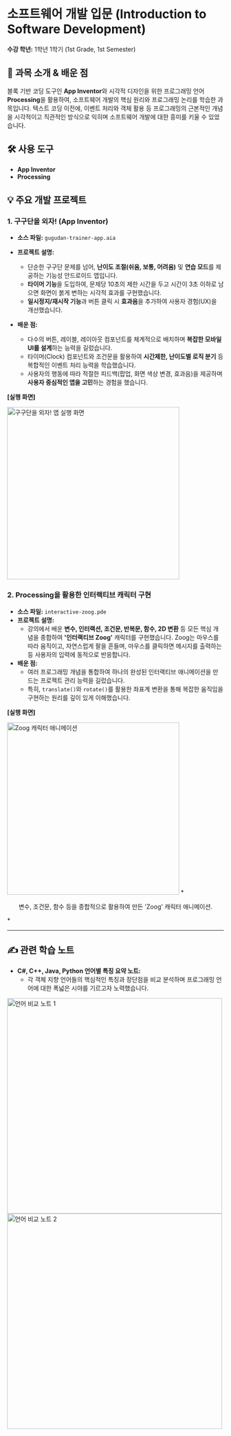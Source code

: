 # 소프트웨어 개발 입문 (Introduction to Software Development)

**수강 학년:** 1학년 1학기 (1st Grade, 1st Semester)

## 📖 과목 소개 & 배운 점

블록 기반 코딩 도구인 **App Inventor**와 시각적 디자인을 위한 프로그래밍 언어 **Processing**을 활용하여, 소프트웨어 개발의 핵심 원리와 프로그래밍 논리를 학습한 과목입니다. 텍스트 코딩 이전에, 이벤트 처리와 객체 활용 등 프로그래밍의 근본적인 개념을 시각적이고 직관적인 방식으로 익히며 소프트웨어 개발에 대한 흥미를 키울 수 있었습니다.

## 🛠️ 사용 도구

-   **App Inventor**
-   **Processing**

## 💡 주요 개발 프로젝트

### 1. 구구단을 외자! (App Inventor)
-   **소스 파일:** `gugudan-trainer-app.aia`
-   **프로젝트 설명:**
    -   단순한 구구단 문제를 넘어, **난이도 조절(쉬움, 보통, 어려움)** 및 **연습 모드**를 제공하는 기능성 안드로이드 앱입니다.
    -   **타이머 기능**을 도입하여, 문제당 10초의 제한 시간을 두고 시간이 3초 이하로 남으면 화면이 붉게 변하는 시각적 효과를 구현했습니다.
    -   **일시정지/재시작 기능**과 버튼 클릭 시 **효과음**을 추가하여 사용자 경험(UX)을 개선했습니다.

-   **배운 점:**
    -   다수의 버튼, 레이블, 레이아웃 컴포넌트를 체계적으로 배치하며 **복잡한 모바일 UI를 설계**하는 능력을 길렀습니다.
    -   타이머(Clock) 컴포넌트와 조건문을 활용하여 **시간제한, 난이도별 로직 분기** 등 복합적인 이벤트 처리 능력을 학습했습니다.
    -   사용자의 행동에 따라 적절한 피드백(팝업, 화면 색상 변경, 효과음)을 제공하며 **사용자 중심적인 앱을 고민**하는 경험을 했습니다.

**[실행 화면]**

<img src="./gugudan-app-screenshot.jpg" alt="구구단을 외자! 앱 실행 화면" width="400"/>

### 2. Processing을 활용한 인터랙티브 캐릭터 구현
-   **소스 파일:** `interactive-zoog.pde`
-   **프로젝트 설명:**
    -   강의에서 배운 **변수, 인터랙션, 조건문, 반복문, 함수, 2D 변환** 등 모든 핵심 개념을 종합하여 **'인터랙티브 Zoog'** 캐릭터를 구현했습니다. Zoog는 마우스를 따라 움직이고, 자연스럽게 팔을 흔들며, 마우스를 클릭하면 메시지를 출력하는 등 사용자의 입력에 동적으로 반응합니다.
-   **배운 점:**
    -   여러 프로그래밍 개념을 통합하여 하나의 완성된 인터랙티브 애니메이션을 만드는 프로젝트 관리 능력을 길렀습니다.
    -   특히, `translate()`와 `rotate()`를 활용한 좌표계 변환을 통해 복잡한 움직임을 구현하는 원리를 깊이 있게 이해했습니다.

**[실행 화면]**

<img src="./zoog-screenshot.png" alt="Zoog 캐릭터 애니메이션" width="400"/>
*<p align="center">변수, 조건문, 함수 등을 종합적으로 활용하여 만든 'Zoog' 캐릭터 애니메이션.</p>*

---

## ✍️ 관련 학습 노트

-   **C#, C++, Java, Python 언어별 특징 요약 노트:**
    -   각 객체 지향 언어들의 핵심적인 특징과 장단점을 비교 분석하며 프로그래밍 언어에 대한 폭넓은 시야를 기르고자 노력했습니다.

<img src="./language-comparison-note-1.jpg" alt="언어 비교 노트 1" width="500"/>
<img src="./language-comparison-note-2.jpg" alt="언어 비교 노트 2" width="500"/>